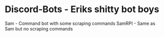 # Discord-Bots - Eriks shitty bot boys
Sam - Command bot with some scraping commands
SamRPI - Same as Sam but no scraping commands
